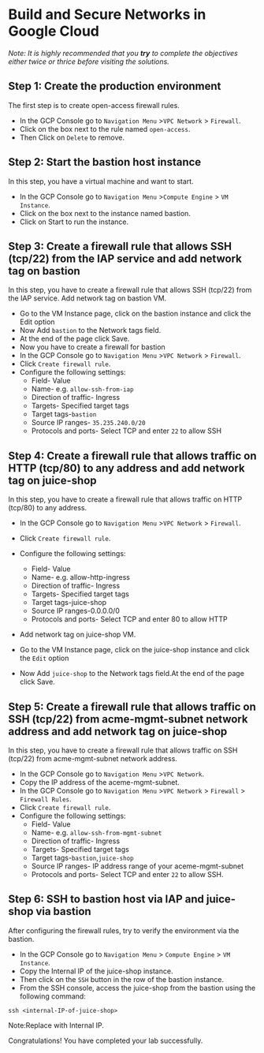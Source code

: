 # Build and Secure Networks in Google Cloud

_Note: It is highly recommended that you __try__ to complete the objectives either twice or thrice before visiting the solutions._


## Step 1: Create the production environment
The first step is to create open-access firewall rules.

- In the GCP Console go to ```Navigation Menu``` >```VPC Network``` > ```Firewall```.
- Click on the box next to the rule named ```open-access```.
- Then Click on ```Delete``` to remove.
## Step 2: Start the bastion host instance
In this step, you have a virtual machine and want to start.
- In the GCP Console go to ```Navigation Menu``` >```Compute Engine``` > ```VM Instance```.
- Click on the box next to the instance named bastion.
- Click on Start to run the instance.
## Step 3: Create a firewall rule that allows SSH (tcp/22) from the IAP service and add network tag on bastion
In this step, you have to create a firewall rule that allows SSH (tcp/22) from the IAP service. Add network tag on bastion VM.
- Go to the VM Instance page, click on the bastion instance and click the Edit option
- Now Add ```bastion``` to the Network tags field.
- At the end of the page click Save.
- Now you have to create a firewall for bastion
- In the GCP Console go to ```Navigation Menu``` >```VPC Network``` > ```Firewall```.
- Click ```Create firewall rule```.
- Configure the following settings:
    - Field- Value
    - Name- e.g. ```allow-ssh-from-iap```
    - Direction of traffic- Ingress
    - Targets- Specified target tags
    - Target tags-```bastion```
    - Source IP ranges- ```35.235.240.0/20```
    - Protocols and ports- Select TCP and enter ```22``` to allow SSH

## Step 4: Create a firewall rule that allows traffic on HTTP (tcp/80) to any address and add network tag on juice-shop
In this step, you have to create a firewall rule that allows traffic on HTTP (tcp/80) to any address.
- In the GCP Console go to ```Navigation Menu``` >```VPC Network``` > ```Firewall```.
- Click ```Create firewall rule```.
- Configure the following settings:
    - Field- Value
    - Name- e.g. allow-http-ingress
    - Direction of traffic- Ingress
    - Targets- Specified target tags
    - Target tags-juice-shop
    - Source IP ranges-0.0.0.0/0
    - Protocols and ports- Select TCP and enter 80 to allow HTTP

- Add network tag on juice-shop VM.
- Go to the VM Instance page, click on the juice-shop instance and click the ```Edit``` option
- Now Add ```juice-shop``` to the Network tags field.At the end of the page click Save.
## Step 5: Create a firewall rule that allows traffic on SSH (tcp/22) from acme-mgmt-subnet network address and add network tag on juice-shop
In this step, you have to create a firewall rule that allows traffic on SSH (tcp/22) from acme-mgmt-subnet network address.
- In the GCP Console go to ```Navigation Menu``` >```VPC Network```.
- Copy the IP address of the aceme-mgmt-subnet.
- In the GCP Console go to ```Navigation Menu``` >```VPC Network``` > ```Firewall``` > ```Firewall Rules```.
- Click ```Create firewall rule```.
- Configure the following settings:
    - Field- Value
    - Name- e.g. ```allow-ssh-from-mgmt-subnet```
    - Direction of traffic- Ingress
    - Targets- Specified target tags
    - Target tags-```bastion```,```juice-shop```
    - Source IP ranges- IP address range of your aceme-mgmt-subnet
    - Protocols and ports- Select TCP and enter ```22``` to allow SSH.

## Step 6: SSH to bastion host via IAP and juice-shop via bastion
After configuring the firewall rules, try to verify the environment via the bastion.
- In the GCP Console go to ```Navigation Menu``` > ```Compute Engine``` > ```VM Instance```.
- Copy the Internal IP of the juice-shop instance.
- Then click on the ```SSH``` button in the row of the bastion instance.
- From the SSH console, access the juice-shop from the bastion using the following command:
```
ssh <internal-IP-of-juice-shop>
```
Note:Replace <internal-IP-of-juice-shop> with Internal IP.

Congratulations! You have completed your lab successfully.
